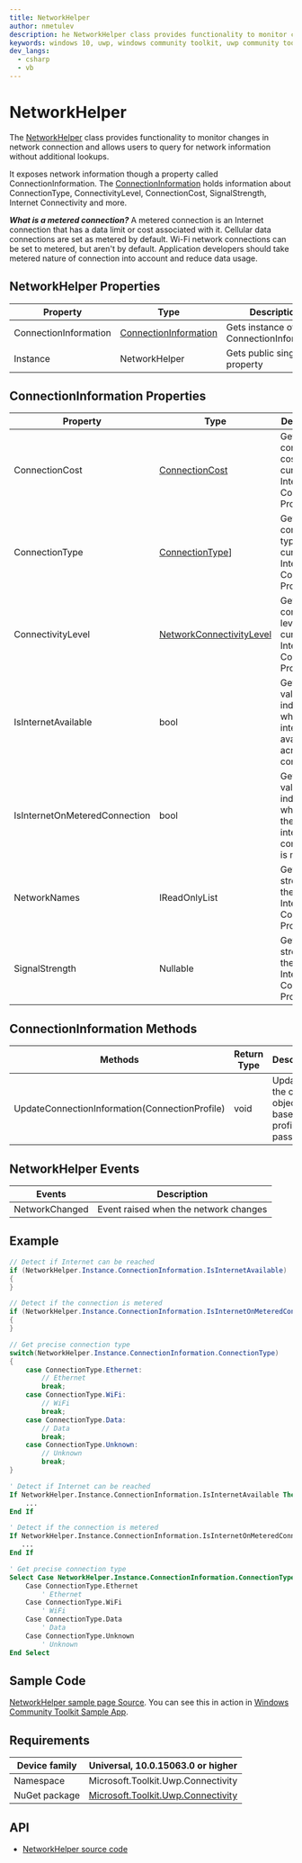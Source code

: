 ```yaml
---
title: NetworkHelper
author: nmetulev
description: he NetworkHelper class provides functionality to monitor changes in network connection and allows users to query for network information without additional lookups.
keywords: windows 10, uwp, windows community toolkit, uwp community toolkit, uwp toolkit, NetworkHelper
dev_langs:
  - csharp
  - vb
---
```


# NetworkHelper

The [NetworkHelper](https://docs.microsoft.com/dotnet/api/microsoft.toolkit.uwp.connectivity.networkhelper) class provides functionality to monitor changes in network connection and allows users to query for network information without additional lookups.

It exposes network information though a property called ConnectionInformation. The [ConnectionInformation](https://docs.microsoft.comdotnet/api/microsoft.toolkit.uwp.connectivity.connectioninformation) holds information about ConnectionType, ConnectivityLevel, ConnectionCost, SignalStrength, Internet Connectivity and more.

**_What is a metered connection?_**
A metered connection is an Internet connection that has a data limit or cost associated with it. Cellular data connections are set as metered by default. Wi-Fi network connections can be set to metered, but aren't by default. Application developers should take metered nature of connection into account and reduce data usage.

## NetworkHelper Properties

| Property | Type | Description |
| -- | -- | -- |
| ConnectionInformation | [ConnectionInformation](https://docs.microsoft.comdotnet/api/microsoft.toolkit.uwp.connectivity.connectioninformation) | Gets instance of ConnectionInformation |
| Instance | NetworkHelper | Gets public singleton property |

## ConnectionInformation Properties

| Property | Type | Description |
| -- | -- | -- |
| ConnectionCost | [ConnectionCost](https://docs.microsoft.com/uwp/api/Windows.Networking.Connectivity.ConnectionCost) | Gets connection cost for the current Internet Connection Profile |
| ConnectionType | [ConnectionType](https://docs.microsoft.com/dotnet/api/microsoft.toolkit.uwp.connectivity.connectiontype)] | Gets connection type for the current Internet Connection Profile |
| ConnectivityLevel | [NetworkConnectivityLevel](https://docs.microsoft.com/uwp/api/Windows.Networking.Connectivity.NetworkConnectivityLevel) | Gets connectivity level for the current Internet Connection Profile |
| IsInternetAvailable | bool | Gets a value indicating whether internet is available across all connections |
| IsInternetOnMeteredConnection | bool | Gets a value indicating whether if the current internet connection is metered |
| NetworkNames | IReadOnlyList<string> | Gets signal strength for the current Internet Connection Profile |
| SignalStrength | Nullable<Byte> | Gets signal strength for the current Internet Connection Profile |

## ConnectionInformation Methods

| Methods | Return Type | Description |
| -- | -- | -- |
| UpdateConnectionInformation(ConnectionProfile) | void | Updates the current object based on profile passed |

## NetworkHelper Events

| Events | Description |
| -- | -- |
| NetworkChanged | Event raised when the network changes |

## Example

```csharp
// Detect if Internet can be reached
if (NetworkHelper.Instance.ConnectionInformation.IsInternetAvailable)
{
}

// Detect if the connection is metered
if (NetworkHelper.Instance.ConnectionInformation.IsInternetOnMeteredConnection)
{
}

// Get precise connection type
switch(NetworkHelper.Instance.ConnectionInformation.ConnectionType)
{
    case ConnectionType.Ethernet:
        // Ethernet
        break;
    case ConnectionType.WiFi:
        // WiFi
        break;
    case ConnectionType.Data:
        // Data
        break;
    case ConnectionType.Unknown:
        // Unknown
        break;
}
```
```vb
' Detect if Internet can be reached
If NetworkHelper.Instance.ConnectionInformation.IsInternetAvailable Then
    ...
End If

' Detect if the connection is metered
If NetworkHelper.Instance.ConnectionInformation.IsInternetOnMeteredConnection Then
   ...
End If

' Get precise connection type
Select Case NetworkHelper.Instance.ConnectionInformation.ConnectionType
    Case ConnectionType.Ethernet
        ' Ethernet
    Case ConnectionType.WiFi
        ' WiFi
    Case ConnectionType.Data
        ' Data
    Case ConnectionType.Unknown
        ' Unknown
End Select
```

## Sample Code

[NetworkHelper sample page Source](https://github.com/Microsoft/UWPCommunityToolkit/tree/master/Microsoft.Toolkit.Uwp.SampleApp/SamplePages/NetworkHelper). You can see this in action in [Windows Community Toolkit Sample App](https://www.microsoft.com/store/apps/9NBLGGH4TLCQ).

## Requirements

| Device family | Universal, 10.0.15063.0 or higher |
| --- | --- |
| Namespace | Microsoft.Toolkit.Uwp.Connectivity |
| NuGet package | [Microsoft.Toolkit.Uwp.Connectivity](https://www.nuget.org/packages/Microsoft.Toolkit.Uwp.Connectivity/) |

## API

* [NetworkHelper source code](https://github.com/Microsoft/UWPCommunityToolkit/blob/master/Microsoft.Toolkit.Uwp.Connectivity/Network/NetworkHelper.cs)

